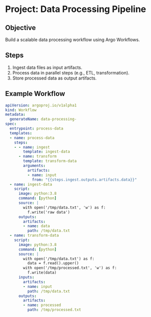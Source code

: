 # Project: Data Processing Pipeline

## Objective
Build a scalable data processing workflow using Argo Workflows.

## Steps
1. Ingest data files as input artifacts.
2. Process data in parallel steps (e.g., ETL, transformation).
3. Store processed data as output artifacts.

## Example Workflow
```yaml
apiVersion: argoproj.io/v1alpha1
kind: Workflow
metadata:
  generateName: data-processing-
spec:
  entrypoint: process-data
  templates:
  - name: process-data
    steps:
    - - name: ingest
        template: ingest-data
      - name: transform
        template: transform-data
        arguments:
          artifacts:
          - name: input
            from: "{{steps.ingest.outputs.artifacts.data}}"
  - name: ingest-data
    script:
      image: python:3.8
      command: [python]
      source: |
        with open('/tmp/data.txt', 'w') as f:
          f.write('raw data')
      outputs:
        artifacts:
        - name: data
          path: /tmp/data.txt
  - name: transform-data
    script:
      image: python:3.8
      command: [python]
      source: |
        with open('/tmp/data.txt') as f:
          data = f.read().upper()
        with open('/tmp/processed.txt', 'w') as f:
          f.write(data)
      inputs:
        artifacts:
        - name: input
          path: /tmp/data.txt
      outputs:
        artifacts:
        - name: processed
          path: /tmp/processed.txt
```
